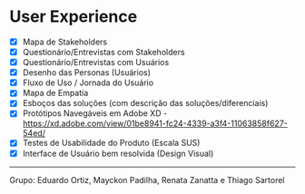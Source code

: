 # User Experience

- [x] Mapa de Stakeholders
- [x] Questionário/Entrevistas com Stakeholders
- [x] Questionário/Entrevistas com Usuários
- [x] Desenho das Personas (Usuários)
- [x] Fluxo de Uso / Jornada do Usuário
- [x] Mapa de Empatia
- [x] Esboços das soluções (com descrição das soluções/diferenciais)
- [x] Protótipos Navegáveis em Adobe XD - https://xd.adobe.com/view/01be8941-fc24-4339-a3f4-11063858f627-54ed/
- [X] Testes de Usabilidade do Produto (Escala SUS)
- [x] Interface de Usuário bem resolvida (Design Visual)

___

Grupo: Eduardo Ortiz, Mayckon Padilha, Renata Zanatta e Thiago Sartorel
